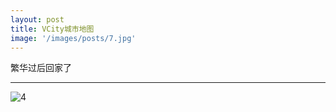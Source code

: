 ```yaml
---
layout: post
title: VCity城市地图
image: '/images/posts/7.jpg'
---
```




繁华过后回家了

-----



![4](/Users/deja/Documents/MyPages/otyaa/images/posts/4.jpg)